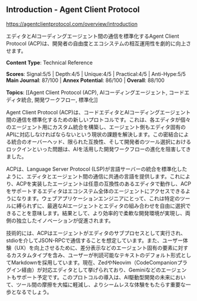 ## Introduction - Agent Client Protocol

https://agentclientprotocol.com/overview/introduction

エディタとAIコーディングエージェント間の通信を標準化するAgent Client Protocol (ACP)は、開発者の自由度とエコシステムの相互運用性を劇的に向上させます。

**Content Type**: Technical Reference

**Scores**: Signal:5/5 | Depth:4/5 | Unique:4/5 | Practical:4/5 | Anti-Hype:5/5
**Main Journal**: 87/100 | **Annex Potential**: 86/100 | **Overall**: 88/100

**Topics**: [[Agent Client Protocol (ACP), AIコーディングエージェント, コードエディタ統合, 開発ワークフロー, 標準化]]

Agent Client Protocol (ACP)は、コードエディタとAIコーディングエージェント間の通信を標準化するための新しいプロトコルです。これは、各エディタが個々のエージェント用にカスタム統合を構築し、エージェント側もエディタ固有のAPIに対応しなければならないという現状の課題を解決します。この密結合による統合のオーバーヘッド、限られた互換性、そして開発者のツール選択におけるロックインといった問題は、AIを活用した開発ワークフローの進化を阻害してきました。

ACPは、Language Server Protocol (LSP)が言語サーバーの統合を標準化したように、エディタとエージェント間の通信に共通の言語を提供します。これにより、ACPを実装したエージェントは任意の互換性のあるエディタで動作し、ACPをサポートするエディタはエコシステム全体のエージェントにアクセスできるようになります。ウェブアプリケーションエンジニアにとって、これは特定のツールに縛られずに、最適なAIエージェントとエディタの組み合わせを自由に選択できることを意味します。結果として、より効率的で柔軟な開発環境が実現し、両側の独立したイノベーションが促進されます。

技術的には、ACPはエージェントがエディタのサブプロセスとして実行され、stdioを介してJSON-RPCで通信することを想定しています。また、ユーザー体験（UX）を向上させるために、差分表示などのエージェント固有の要素に対するカスタムタイプを含み、ユーザーが判読可能なテキストのデフォルト形式としてMarkdownを採用しています。現在、ZedやNeovim（CodeCompanionプラグイン経由）が対応エディタとして挙げられており、Geminiなどのエージェントもサポート予定です。このプロトコルの導入は、AI駆動型開発の未来において、ツール間の摩擦を大幅に軽減し、よりシームレスな体験をもたらす重要な一歩となるでしょう。